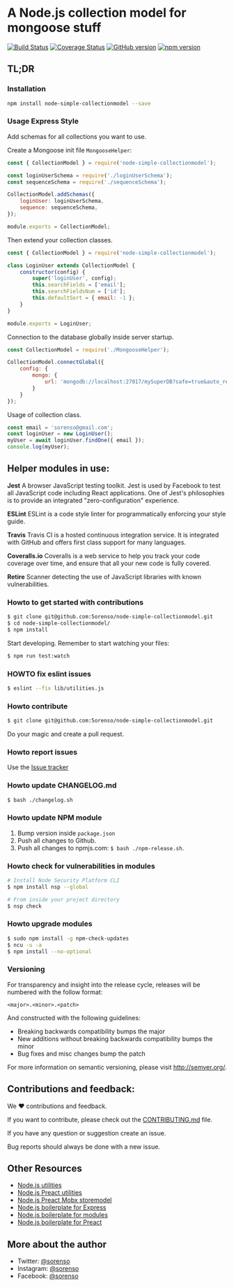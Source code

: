 # A Node.js collection model for mongoose stuff

[![Build Status](https://travis-ci.org/5orenso/node-simple-collectionmodel.svg?branch=master)](https://travis-ci.org/5orenso/node-simple-collectionmodel)
[![Coverage Status](https://coveralls.io/repos/github/5orenso/node-simple-collectionmodel/badge.svg?branch=master)](https://coveralls.io/github/5orenso/node-simple-collectionmodel?branch=master)
[![GitHub version](https://badge.fury.io/gh/5orenso%2Fnode-simple-collectionmodel.svg)](https://badge.fury.io/gh/5orenso%2Fnode-simple-collectionmodel)
[![npm version](https://badge.fury.io/js/node-simple-collectionmodel.svg)](https://badge.fury.io/js/node-simple-collectionmodel)

## TL;DR

### Installation

```bash
npm install node-simple-collectionmodel --save
```

### Usage Express Style

Add schemas for all collections you want to use.

Create a Mongoose init file `MongooseHelper`:

```javascript
const { CollectionModel } = require('node-simple-collectionmodel');

const loginUserSchema = require('./loginUserSchema');
const sequenceSchema = require('./sequenceSchema');

CollectionModel.addSchemas({
    loginUser: loginUserSchema,
    sequence: sequenceSchema,
});

module.exports = CollectionModel;
```

Then extend your collection classes.

```javascript
const { CollectionModel } = require('node-simple-collectionmodel');

class LoginUser extends CollectionModel {
    constructor(config) {
        super('loginUser', config);
        this.searchFields = ['email'];
        this.searchFieldsNum = ['id'];
        this.defaultSort = { email: -1 };
    }
}

module.exports = LoginUser;
```

Connection to the database globally inside server startup.

```javascript
const CollectionModel = require('./MongooseHelper');

CollectionModel.connectGlobal({
    config: {
        mongo: {
            url: 'mongodb://localhost:27017/mySuperDB?safe=true&auto_reconnect=true&poolSize=20'
        }
    }
});
```

Usage of collection class.

```javascript
const email = 'sorenso@gmail.com';
const loginUser = new LoginUser();
myUser = await loginUser.findOne({ email });
console.log(myUser);
```


## Helper modules in use:

__Jest__ A browser JavaScript testing toolkit. Jest is used by Facebook to test all JavaScript code including React applications. One of Jest's philosophies is to provide an integrated "zero-configuration" experience.

__ESLint__ ESLint is a code style linter for programmatically enforcing your style guide.

__Travis__
Travis CI is a hosted continuous integration service. It is integrated with GitHub and offers first class support for many languages.

__Coveralls.io__
Coveralls is a web service to help you track your code coverage over time, and ensure that all your new code is fully covered.

__Retire__
Scanner detecting the use of JavaScript libraries with known vulnerabilities.


### Howto to get started with contributions

```bash
$ git clone git@github.com:5orenso/node-simple-collectionmodel.git
$ cd node-simple-collectionmodel/
$ npm install
```

Start developing. Remember to start watching your files:
```bash
$ npm run test:watch
```


### HOWTO fix eslint issues
```bash
$ eslint --fix lib/utilities.js
```


### Howto contribute

```bash
$ git clone git@github.com:5orenso/node-simple-collectionmodel.git
```
Do your magic and create a pull request.


### Howto report issues
Use the [Issue tracker](https://github.com/5orenso/node-simple-collectionmodel/issues)


### Howto update CHANGELOG.md
```bash
$ bash ./changelog.sh
```


### Howto update NPM module

1. Bump version inside `package.json`
2. Push all changes to Github.
3. Push all changes to npmjs.com: `$ bash ./npm-release.sh`.


### Howto check for vulnerabilities in modules
```bash
# Install Node Security Platform CLI
$ npm install nsp --global  

# From inside your project directory
$ nsp check  
```


### Howto upgrade modules
```bash
$ sudo npm install -g npm-check-updates
$ ncu -u -a
$ npm install --no-optional
```


### Versioning
For transparency and insight into the release cycle, releases will be
numbered with the follow format:

`<major>.<minor>.<patch>`

And constructed with the following guidelines:

* Breaking backwards compatibility bumps the major
* New additions without breaking backwards compatibility bumps the minor
* Bug fixes and misc changes bump the patch

For more information on semantic versioning, please visit http://semver.org/.


## Contributions and feedback:

We ❤️ contributions and feedback.

If you want to contribute, please check out the [CONTRIBUTING.md](CONTRIBUTING.md) file.

If you have any question or suggestion create an issue.

Bug reports should always be done with a new issue.


## Other Resources

* [Node.js utilities](https://github.com/5orenso/node-simple-utilities)
* [Node.js Preact utilities](https://github.com/5orenso/preact-util)
* [Node.js Preact Mobx storemodel](https://github.com/5orenso/preact-storemodel)
* [Node.js boilerplate for Express](https://github.com/5orenso/node-express-boilerplate)
* [Node.js boilerplate for modules](https://github.com/5orenso/node-simple-boilerplate)
* [Node.js boilerplate for Preact](https://github.com/5orenso/preact-boilerplate)


## More about the author

- Twitter: [@sorenso](https://twitter.com/sorenso)
- Instagram: [@sorenso](https://instagram.com/sorenso)
- Facebook: [@sorenso](https://facebook.com/sorenso)
